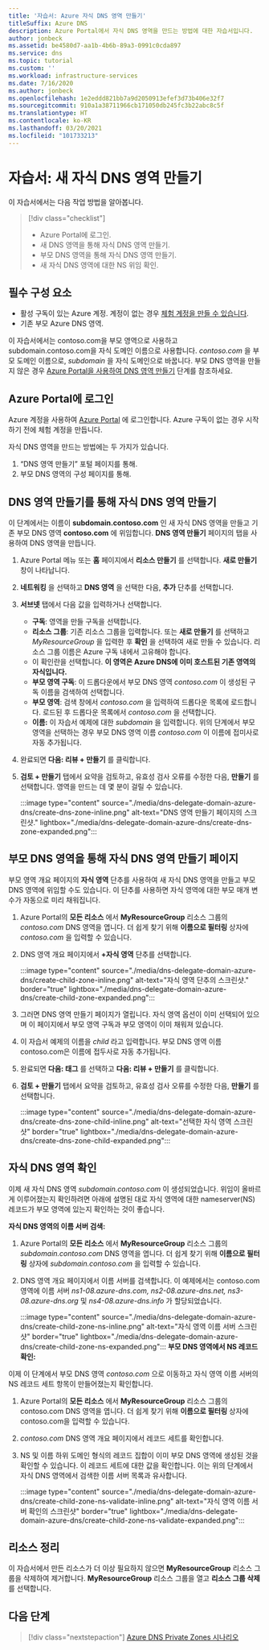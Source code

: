 ```yaml
---
title: '자습서: Azure 자식 DNS 영역 만들기'
titleSuffix: Azure DNS
description: Azure Portal에서 자식 DNS 영역을 만드는 방법에 대한 자습서입니다.
author: jonbeck
ms.assetid: be4580d7-aa1b-4b6b-89a3-0991c0cda897
ms.service: dns
ms.topic: tutorial
ms.custom: ''
ms.workload: infrastructure-services
ms.date: 7/16/2020
ms.author: jonbeck
ms.openlocfilehash: 1e2eddd821bb7a9d2050913efef3d73b406e32f7
ms.sourcegitcommit: 910a1a38711966cb171050db245fc3b22abc8c5f
ms.translationtype: HT
ms.contentlocale: ko-KR
ms.lasthandoff: 03/20/2021
ms.locfileid: "101733213"
---
```

# <a name="tutorial-creating-a-new-child-dns-zone"></a>자습서: 새 자식 DNS 영역 만들기

이 자습서에서는 다음 작업 방법을 알아봅니다. 

> [!div class="checklist"]
> * Azure Portal에 로그인.
> * 새 DNS 영역을 통해 자식 DNS 영역 만들기.
> * 부모 DNS 영역을 통해 자식 DNS 영역 만들기.
> * 새 자식 DNS 영역에 대한 NS 위임 확인.



## <a name="prerequisites"></a>필수 구성 요소

* 활성 구독이 있는 Azure 계정.  계정이 없는 경우 [체험 계정을 만들 수 있습니다](https://azure.microsoft.com/free/?WT.mc_id=A261C142F).
* 기존 부모 Azure DNS 영역.  

이 자습서에서는 contoso.com을 부모 영역으로 사용하고 subdomain.contoso.com을 자식 도메인 이름으로 사용합니다.  *contoso.com* 을 부모 도메인 이름으로, *subdomain* 을 자식 도메인으로 바꿉니다.  부모 DNS 영역을 만들지 않은 경우 [Azure Portal을 사용하여 DNS 영역 만들기](./dns-getstarted-portal.md#create-a-dns-zone) 단계를 참조하세요. 


## <a name="sign-in-to-azure-portal"></a>Azure Portal에 로그인

Azure 계정을 사용하여 [Azure Portal](https://portal.azure.com/) 에 로그인합니다.
Azure 구독이 없는 경우 시작하기 전에 체험 계정을 만듭니다.

자식 DNS 영역을 만드는 방법에는 두 가지가 있습니다.
1.  “DNS 영역 만들기” 포털 페이지를 통해.
1.  부모 DNS 영역의 구성 페이지를 통해.


## <a name="create-child-dns-zone-via-create-dns-zone"></a>DNS 영역 만들기를 통해 자식 DNS 영역 만들기

이 단계에서는 이름이 **subdomain.contoso.com** 인 새 자식 DNS 영역을 만들고 기존 부모 DNS 영역 **contoso.com** 에 위임합니다. **DNS 영역 만들기** 페이지의 탭을 사용하여 DNS 영역을 만듭니다.
1.  Azure Portal 메뉴 또는 **홈** 페이지에서 **리소스 만들기** 를 선택합니다. **새로 만들기** 창이 나타납니다.
1.  **네트워킹** 을 선택하고 **DNS 영역** 을 선택한 다음, **추가** 단추를 선택합니다.

1.  **서브넷** 탭에서 다음 값을 입력하거나 선택합니다.
    * **구독**: 영역을 만들 구독을 선택합니다.
    * **리소스 그룹**: 기존 리소스 그룹을 입력합니다. 또는 **새로 만들기** 를 선택하고 *MyResourceGroup* 을 입력한 후 **확인** 을 선택하여 새로 만들 수 있습니다. 리소스 그룹 이름은 Azure 구독 내에서 고유해야 합니다.
    * 이 확인란을 선택합니다. **이 영역은 Azure DNS에 이미 호스트된 기존 영역의 자식입니다.**
    * **부모 영역 구독**: 이 드롭다운에서 부모 DNS 영역 *contoso.com* 이 생성된 구독 이름을 검색하여 선택합니다.
    * **부모 영역**: 검색 창에서 *contoso.com* 을 입력하여 드롭다운 목록에 로드합니다. 로드된 후 드롭다운 목록에서 *contoso.com* 을 선택합니다.
    * **이름:** 이 자습서 예제에 대한 *subdomain* 을 입력합니다. 위의 단계에서 부모 영역을 선택하는 경우 부모 DNS 영역 이름 *contoso.com* 이 이름에 접미사로 자동 추가됩니다.

1. 완료되면 **다음: 리뷰 + 만들기** 를 클릭합니다.
1. **검토 + 만들기** 탭에서 요약을 검토하고, 유효성 검사 오류를 수정한 다음, **만들기** 를 선택합니다.
영역을 만드는 데 몇 분이 걸릴 수 있습니다.

 
    :::image type="content" source="./media/dns-delegate-domain-azure-dns/create-dns-zone-inline.png" alt-text="DNS 영역 만들기 페이지의 스크린샷." lightbox="./media/dns-delegate-domain-azure-dns/create-dns-zone-expanded.png":::

## <a name="create-child-dns-zone-via-parent-dns-zone-overview-page"></a>부모 DNS 영역을 통해 자식 DNS 영역 만들기 페이지
부모 영역 개요 페이지의 **자식 영역** 단추를 사용하여 새 자식 DNS 영역을 만들고 부모 DNS 영역에 위임할 수도 있습니다. 이 단추를 사용하면 자식 영역에 대한 부모 매개 변수가 자동으로 미리 채워집니다. 

1.  Azure Portal의 **모든 리소스** 에서 **MyResourceGroup** 리소스 그룹의 *contoso.com* DNS 영역을 엽니다. 더 쉽게 찾기 위해 **이름으로 필터링** 상자에 *contoso.com* 을 입력할 수 있습니다.
1.  DNS 영역 개요 페이지에서 **+자식 영역** 단추를 선택합니다.

      :::image type="content" source="./media/dns-delegate-domain-azure-dns/create-child-zone-inline.png" alt-text="자식 영역 단추의 스크린샷." border="true" lightbox="./media/dns-delegate-domain-azure-dns/create-child-zone-expanded.png":::

1.  그러면 DNS 영역 만들기 페이지가 열립니다. 자식 영역 옵션이 이미 선택되어 있으며 이 페이지에서 부모 영역 구독과 부모 영역이 이미 채워져 있습니다.
1.  이 자습서 예제의 이름을 *child* 라고 입력합니다. 부모 DNS 영역 이름 contoso.com은 이름에 접두사로 자동 추가됩니다.
1.  완료되면 **다음: 태그** 를 선택하고 **다음: 리뷰 + 만들기** 를 클릭합니다.
1.  **검토 + 만들기** 탭에서 요약을 검토하고, 유효성 검사 오류를 수정한 다음, **만들기** 를 선택합니다.

    :::image type="content" source="./media/dns-delegate-domain-azure-dns/create-dns-zone-child-inline.png" alt-text="선택한 자식 영역 스크린샷" border="true" lightbox="./media/dns-delegate-domain-azure-dns/create-dns-zone-child-expanded.png":::

## <a name="verify-child-dns-zone"></a>자식 DNS 영역 확인
이제 새 자식 DNS 영역 *subdomain.contoso.com* 이 생성되었습니다. 위임이 올바르게 이루어졌는지 확인하려면 아래에 설명된 대로 자식 영역에 대한 nameserver(NS) 레코드가 부모 영역에 있는지 확인하는 것이 좋습니다.  

**자식 DNS 영역의 이름 서버 검색:**

1.  Azure Portal의 **모든 리소스** 에서 **MyResourceGroup** 리소스 그룹의 *subdomain.contoso.com* DNS 영역을 엽니다. 더 쉽게 찾기 위해 **이름으로 필터링** 상자에 *subdomain.contoso.com* 을 입력할 수 있습니다.
1.  DNS 영역 개요 페이지에서 이름 서버를 검색합니다. 이 예제에서는 contoso.com 영역에 이름 서버 *ns1-08.azure-dns.com, ns2-08.azure-dns.net, ns3-08.azure-dns.org* 및 *ns4-08.azure-dns.info* 가 할당되었습니다.

      :::image type="content" source="./media/dns-delegate-domain-azure-dns/create-child-zone-ns-inline.png" alt-text="자식 영역 이름 서버 스크린샷" border="true" lightbox="./media/dns-delegate-domain-azure-dns/create-child-zone-ns-expanded.png":::
**부모 DNS 영역에서 NS 레코드 확인:**

이제 이 단계에서 부모 DNS 영역 *contoso.com* 으로 이동하고 자식 영역 이름 서버의 NS 레코드 세트 항목이 만들어졌는지 확인합니다.

1. Azure Portal의 **모든 리소스** 에서 **MyResourceGroup** 리소스 그룹의 contoso.com DNS 영역을 엽니다. 더 쉽게 찾기 위해 **이름으로 필터링** 상자에 contoso.com을 입력할 수 있습니다.
1.  *contoso.com* DNS 영역 개요 페이지에서 레코드 세트를 확인합니다.
1.  NS 및 이름 하위 도메인 형식의 레코드 집합이 이미 부모 DNS 영역에 생성된 것을 확인할 수 있습니다. 이 레코드 세트에 대한 값을 확인합니다. 이는 위의 단계에서 자식 DNS 영역에서 검색한 이름 서버 목록과 유사합니다.

     :::image type="content" source="./media/dns-delegate-domain-azure-dns/create-child-zone-ns-validate-inline.png" alt-text="자식 영역 이름 서버 확인의 스크린샷" border="true" lightbox="./media/dns-delegate-domain-azure-dns/create-child-zone-ns-validate-expanded.png":::
## <a name="clean-up-resources"></a>리소스 정리
이 자습서에서 만든 리소스가 더 이상 필요하지 않으면 **MyResourceGroup** 리소스 그룹을 삭제하여 제거합니다. **MyResourceGroup** 리소스 그룹을 열고 **리소스 그룹 삭제** 를 선택합니다.



## <a name="next-steps"></a>다음 단계

> [!div class="nextstepaction"]
> [Azure DNS Private Zones 시나리오](private-dns-scenarios.md)